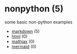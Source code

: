 # nonpython (5)
some basic non-python examples

+ [markdown](markdown/README.md) (5)
+ [html](html/README.md) (0)
+ [mathjax](mathjax/README.md) (0)
+ [mermaid](mermaid/README.md) (0)
